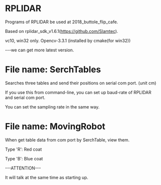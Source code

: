 # RPLIDAR

Programs of RPLIDAR be used at 2018_buttole_flip_cafe.

Based on rplidar_sdk_v1.6.1(https://github.com/Slamtec).

vc10, win32 only. Opencv-3.3.1 (installed by cmake(for win32))

---we can get more latest version.

# File name: SerchTables

  Searches three tables and send their positions on serial com port. (unit cm)

  If you use this from command-line, you can set up baud-rate of RPLIDAR and serial com port.

  You can set the sampling rate in the same way.

# File name: MovingRobot

  When get table data from com port by SerchTable, view them.

  Type 'R': Red coat

  Type 'B': Blue coat

---ATTENTION---

  It will talk at the same time as starting up.

